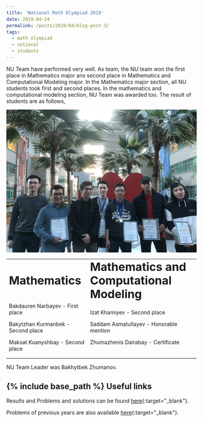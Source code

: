 ```yaml
---
title: 'National Math Olympiad 2019'
date: 2019-04-24
permalink: /posts/2019/04/blog-post-3/
tags:
  - math olympiad
  - national
  - students
---
```


NU Team have performed very well. As team, the NU team won the first place in Mathematics major ans second place in Mathematics and Computational Modeling major. In the Mathematics major section, all NU students took first and second places. In the mathematics and computational modeling section, NU Team was awarded too. The result of students are as follows,

![alt text](/files/posts/Rep_Olympiad/Group_photo.png "NU Math Team")

<table border="0">
 <tr>
    <td><b style="font-size:30px">Mathematics</b></td>
    <td><b style="font-size:30px">Mathematics and Computational Modeling</b></td>
 </tr>
 <tr>
    <td>Bakdauren Narbayev - First place
	
Bakytzhan Kurmanbek - Second place

Maksat  Kuanyshbay - Second place</td>
    <td>Izat Khamiyev - Second place

Saddam Asmatullayev  - Honorable mention

Zhumazhenis Dairabay  - Certificate</td>
 </tr>
</table>

NU Team Leader was Bakhytbek Zhumanov.
 

 
	 
{% include base_path %}
Useful links
-------

Results and Problems and solutions can be found [here](https://vk.com/aperture_time){:target="_blank"}.

Problems of previous years are also available [here](http://mymath.info/math/index.php?olymp=republic){:target="_blank"}.
